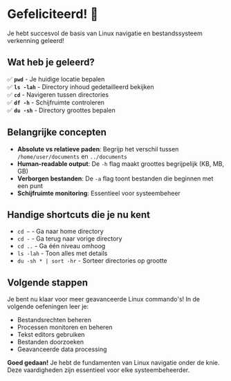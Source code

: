 # Gefeliciteerd! 🎉

Je hebt succesvol de basis van Linux navigatie en bestandssysteem verkenning geleerd!

## Wat heb je geleerd?

✅ **`pwd`** - Je huidige locatie bepalen  
✅ **`ls -lah`** - Directory inhoud gedetailleerd bekijken  
✅ **`cd`** - Navigeren tussen directories  
✅ **`df -h`** - Schijfruimte controleren  
✅ **`du -sh`** - Directory groottes bepalen  

## Belangrijke concepten

- **Absolute vs relatieve paden**: Begrijp het verschil tussen `/home/user/documents` en `../documents`
- **Human-readable output**: De `-h` flag maakt groottes begrijpelijk (KB, MB, GB)
- **Verborgen bestanden**: De `-a` flag toont bestanden die beginnen met een punt
- **Schijfruimte monitoring**: Essentieel voor systeembeheer

## Handige shortcuts die je nu kent

- `cd ~` - Ga naar home directory
- `cd -` - Ga terug naar vorige directory  
- `cd ..` - Ga één niveau omhoog
- `ls -lah` - Toon alles met details
- `du -sh * | sort -hr` - Sorteer directories op grootte

## Volgende stappen

Je bent nu klaar voor meer geavanceerde Linux commando's! In de volgende oefeningen leer je:

- Bestandsrechten beheren
- Processen monitoren en beheren
- Tekst editors gebruiken
- Bestanden doorzoeken
- Geavanceerde data processing

**Goed gedaan!** Je hebt de fundamenten van Linux navigatie onder de knie. Deze vaardigheden zijn essentieel voor elke systeembeheerder.
